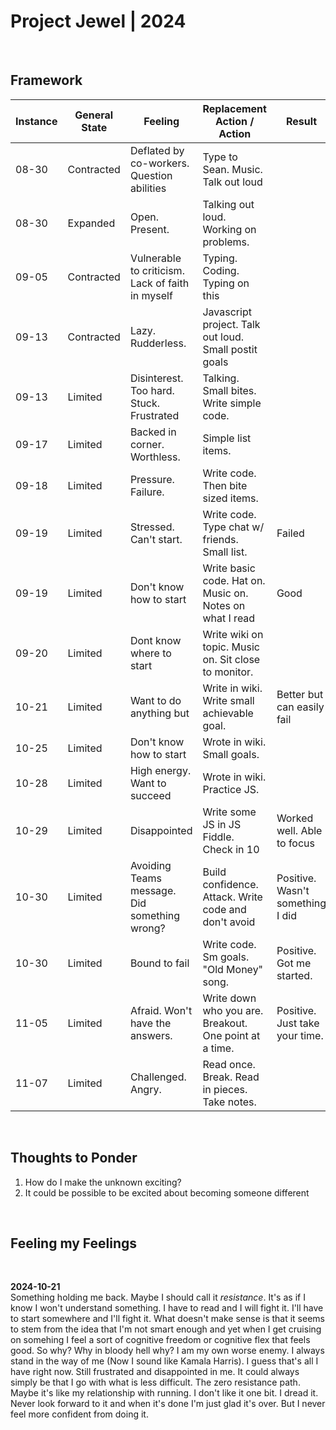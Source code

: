# Project Jewel | 2024

<br>

## Framework

| Instance | General State | Feeling                                          | Replacement Action / Action                              | Result                           |
| -------- | ------------- | ------------------------------------------------ | -------------------------------------------------------- | -------------------------------- |
| 08-30    | Contracted    | Deflated by co-workers. Question abilities       | Type to Sean. Music. Talk out loud                       |                                  |
| 08-30    | Expanded      | Open. Present.                                   | Talking out loud. Working on problems.                   |                                  |
| 09-05    | Contracted    | Vulnerable to criticism. Lack of faith in myself | Typing. Coding. Typing on this                           |                                  |
| 09-13    | Contracted    | Lazy. Rudderless.                                | Javascript project. Talk out loud. Small postit goals    |                                  |
| 09-13    | Limited       | Disinterest. Too hard. Stuck. Frustrated         | Talking. Small bites. Write simple code.                 |                                  |
| 09-17    | Limited       | Backed in corner. Worthless.                     | Simple list items.                                       |                                  |
| 09-18    | Limited       | Pressure. Failure.                               | Write code. Then bite sized items.                       |                                  |
| 09-19    | Limited       | Stressed. Can't start.                           | Write code. Type chat w/ friends. Small list.            | Failed                           |
| 09-19    | Limited       | Don't know how to start                          | Write basic code. Hat on. Music on. Notes on what I read | Good                             |
| 09-20    | Limited       | Dont know where to start                         | Write wiki on topic. Music on. Sit close to monitor.     |                                  |
| 10-21    | Limited       | Want to do anything but                          | Write in wiki. Write small achievable goal.              | Better but can easily fail       |
| 10-25    | Limited       | Don't know how to start                          | Wrote in wiki. Small goals.                              |                                  |
| 10-28    | Limited       | High energy. Want to succeed                     | Wrote in wiki. Practice JS.                              |                                  |
| 10-29    | Limited       | Disappointed                                     | Write some JS in JS Fiddle. Check in 10                  | Worked well. Able to focus       |
| 10-30    | Limited       | Avoiding Teams message. Did something wrong?     | Build confidence. Attack. Write code and don't avoid     | Positive. Wasn't something I did |
| 10-30    | Limited       | Bound to fail                                    | Write code. Sm goals. "Old Money" song.                  | Positive. Got me started.        |
| 11-05    | Limited       | Afraid. Won't have the answers.                  | Write down who you are. Breakout. One point at a time.   | Positive. Just take your time.   |
| 11-07     | Limited       | Challenged. Angry.                               | Read once. Break. Read in pieces. Take notes.            |                                  |

<br>

## Thoughts to Ponder

1. How do I make the unknown exciting?
1. It could be possible to be excited about becoming someone different

<br>

## Feeling my Feelings

<br>

**2024-10-21**  
Something holding me back. Maybe I should call it _resistance_. It's as if I know I won't understand something. I have to read and I will fight it. I'll have to start somewhere and I'll fight it. What doesn't make sense is that it seems to stem from the idea that I'm not smart enough and yet when I get cruising on somehing I feel a sort of cognitive freedom or cognitive flex that feels good. So why? Why in bloody hell why? I am my own worse enemy. I always stand in the way of me (Now I sound like Kamala Harris). I guess that's all I have right now. Still frustrated and disappointed in me. It could always simply be that I go with what is less difficult. The zero resistance path. Maybe it's like my relationship with running. I don't like it one bit. I dread it. Never look forward to it and when it's done I'm just glad it's over. But I never feel more confident from doing it.
